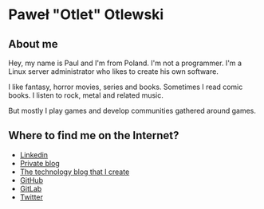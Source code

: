 # Paweł "Otlet" Otlewski

## About me
Hey, my name is Paul and I'm from Poland.
I'm not a programmer.
I'm a Linux server administrator who likes to create his own software.

I like fantasy, horror movies, series and books. Sometimes I read comic books. I listen to rock, metal and related music.

But mostly I play games and develop communities gathered around games.

## Where to find me on the Internet?

* [Linkedin](https://www.linkedin.com/in/otlet/)
* [Private blog](https://otlet.pl)
* [The technology blog that I create](https://devpanda.eu)
* [GitHub](https://github.com/otlet)
* [GitLab](https://gitlab.com/otlet)
* [Twitter](https://twitter.com/panotlet)
